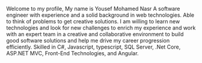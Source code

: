 Welcome to my profile, My name is Yousef Mohamed Nasr A software engineer with experience and a solid background in web technologies. Able to think of problems to get creative solutions. I am willing to learn new technologies and look for new challenges to enrich my experience and work with an expert team in a creative and collaborative environment to build good software solutions and help me drive my career progression efficiently. Skilled in C#, Javascript, typescript, SQL Server, .Net Core, ASP.NET MVC, Front-End Technologies, and Angular.

<!---
Abdelaziz2010/Abdelaziz2010 is a ✨ special ✨ repository because its `README.md` (this file) appears on your GitHub profile.
You can click the Preview link to take a look at your changes.
--->
